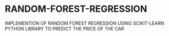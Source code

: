 # RANDOM-FOREST-REGRESSION
IMPLEMENTION OF RANDOM FOREST REGRESSION USING SCIKIT-LEARN PYTHON LIBRARY TO PREDICT THE PRICE OF THE CAR
